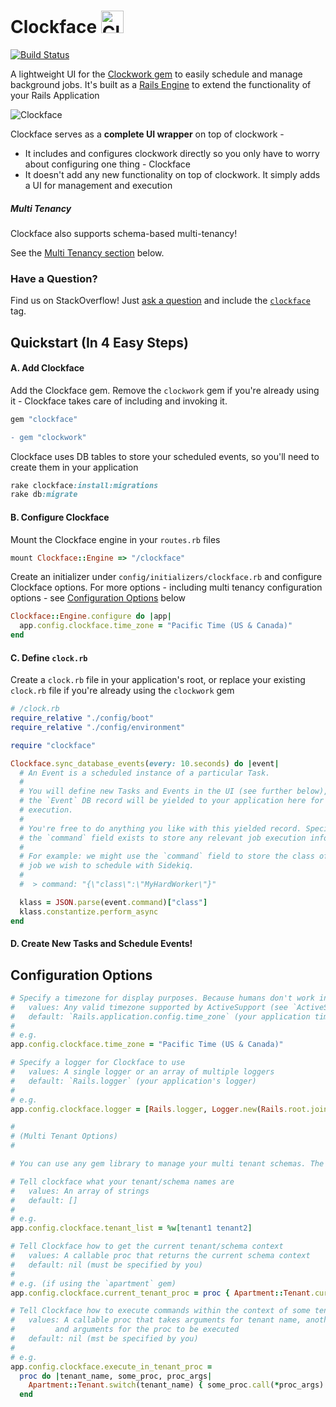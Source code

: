 # Clockface <img src="https://gitlab.com/abhchand/clockface/raw/master/meta/clockface.png" alt="Clockface" style="height: 36px;">

[![Build Status](https://travis-ci.org/abhchand/clockface.svg?branch=master)](https://travis-ci.org/abhchand/clockface)

A lightweight UI for the [Clockwork gem](https://github.com/Rykian/clockwork) to easily schedule and manage background jobs. It's built as a [Rails Engine](http://guides.rubyonrails.org/engines.html) to extend the functionality of your Rails Application

![Clockface](https://gitlab.com/abhchand/clockface/raw/master/meta/screenshot.png)

Clockface serves as a **complete UI wrapper** on top of clockwork -

- It includes and configures clockwork directly so you only have to worry about configuring one thing - Clockface
- It doesn't add any new functionality on top of clockwork. It simply adds a UI for management and execution

##### Multi Tenancy

Clockface also supports schema-based multi-tenancy!

See the [Multi Tenancy section](#multi_tenancy) below.

### Have a Question?

Find us on StackOverflow! Just [ask a question](https://stackoverflow.com/questions/ask) and include the [`clockface`](https://stackoverflow.com/questions/tagged/clockface) tag.


## Quickstart (In 4 Easy Steps)

#### A. Add Clockface

Add the Clockface gem. Remove the `clockwork` gem if you're already using it - Clockface takes care of including and invoking it.

```ruby
gem "clockface"
```

```diff
- gem "clockwork"
```

Clockface uses DB tables to store your scheduled events, so you'll need to create them in your application

```ruby
rake clockface:install:migrations
rake db:migrate
```

#### B. Configure Clockface

Mount the Clockface engine in your `routes.rb` files

```ruby
mount Clockface::Engine => "/clockface"
```

Create an initializer under `config/initializers/clockface.rb` and configure Clockface options. For more options - including multi tenancy configuration options - see [Configuration Options](#configuration_options) below

```ruby
Clockface::Engine.configure do |app|
  app.config.clockface.time_zone = "Pacific Time (US & Canada)"
end
```

#### C. Define `clock.rb`

Create a `clock.rb` file in your application's root, or replace your existing `clock.rb` file if you're already using the `clockwork` gem

```ruby
# /clock.rb
require_relative "./config/boot"
require_relative "./config/environment"

require "clockface"

Clockface.sync_database_events(every: 10.seconds) do |event|
  # An Event is a scheduled instance of a particular Task.
  #
  # You will define new Tasks and Events in the UI (see further below), and
  # the `Event` DB record will be yielded to your application here for
  # execution.
  #
  # You're free to do anything you like with this yielded record. Specifically,
  # the `command` field exists to store any relevant job execution information.
  #
  # For example: we might use the `command` field to store the class of the
  # job we wish to schedule with Sidekiq.
  #
  #  > command: "{\"class\":\"MyHardWorker\"}"

  klass = JSON.parse(event.command)["class"]
  klass.constantize.perform_async
end
```

#### D. Create New Tasks and Schedule Events!




## <a name="configuration_options"></a>Configuration Options

```ruby
# Specify a timezone for display purposes. Because humans don't work in UTC.
#   values: Any valid timezone supported by ActiveSupport (see `ActiveSupport::TimeZone::MAPPING.keys`)
#   default: `Rails.application.config.time_zone` (your application time zone)
#
# e.g.
app.config.clockface.time_zone = "Pacific Time (US & Canada)"

# Specify a logger for Clockface to use
#   values: A single logger or an array of multiple loggers
#   default: `Rails.logger` (your application's logger)
#
# e.g.
app.config.clockface.logger = [Rails.logger, Logger.new(Rails.root.join("log", "clockface.log"))]

#
# (Multi Tenant Options)
#

# You can use any gem library to manage your multi tenant schemas. The `apartment` gem is quite popular, so the examples below reference configuration using that gem

# Tell clockface what your tenant/schema names are
#   values: An array of strings
#   default: []
#
# e.g.
app.config.clockface.tenant_list = %w[tenant1 tenant2]

# Tell Clockface how to get the current tenant/schema context
#   values: A callable proc that returns the current schema context
#   default: nil (must be specified by you)
#
# e.g. (if using the `apartment` gem)
app.config.clockface.current_tenant_proc = proc { Apartment::Tenant.current }

# Tell Clockface how to execute commands within the context of some tenant/schema
#   values: A callable proc that takes arguments for tenant name, another proc to execute,
#         and arguments for the proc to be executed
#   default: nil (mst be specified by you)
#
# e.g.
app.config.clockface.execute_in_tenant_proc =
  proc do |tenant_name, some_proc, proc_args|
    Apartment::Tenant.switch(tenant_name) { some_proc.call(*proc_args) }
  end
```
